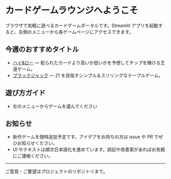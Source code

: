 ﻿# カードゲームラウンジへようこそ

ブラウザで気軽に遊べるカードゲームポータルです。Streamlit アプリを起動すると、左側のメニューから各ゲームページにアクセスできます。

## 今週のおすすめタイトル
- [ハイ&ロー](https://shimonomasakiynu-streamlit-practice-shim-cards-games-app-m5is2y.streamlit.app/High_and_Low) — 配られたカードより高いか低いかを予想してチップを賭ける王道ゲーム。
- [ブラックジャック](https://shimonomasakiynu-streamlit-practice-shim-cards-games-app-m5is2y.streamlit.app/Blackjack) — 21 を目指すシンプル＆スリリングなテーブルゲーム。

## 遊び方ガイド
- 左のメニューからゲームを選んでください


## お知らせ
- 新作ゲームを随時追加予定です。アイデアをお持ちの方は issue や PR でぜひお知らせください。
- UI やテキストは順次日本語化を進めています。誤記や改善案があればお気軽にご連絡ください。

---
ご意見・ご要望はプロジェクトのリポジトリまで。

[link-highlow]: games/highlow.md "ハイ&ローの詳細ページを後で差し替えてください"
[link-blackjack]: games/blackjack.md "ブラックジャックの詳細ページを後で差し替えてください"
